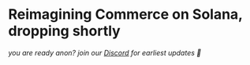 # Reimagining Commerce on Solana, dropping shortly 

*you are ready anon? join our [Discord](https://discord.gg/VGjPXWUHGT) for earliest updates 🍭* 
